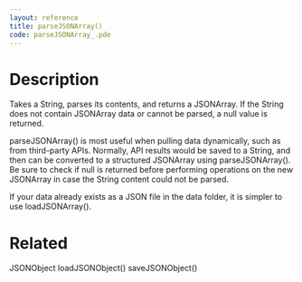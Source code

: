 ```yaml
---
layout: reference
title: parseJSONArray()
code: parseJSONArray_.pde
---
```


# Description

Takes a String, parses its contents, and returns a JSONArray. If the String does not contain JSONArray data or cannot be parsed, a null value is returned.

parseJSONArray() is most useful when pulling data dynamically, such as from third-party APIs. Normally, API results would be saved to a String, and then can be converted to a structured JSONArray using parseJSONArray(). Be sure to check if null is returned before performing operations on the new JSONArray in case the String content could not be parsed.

If your data already exists as a JSON file in the data folder, it is simpler to use loadJSONArray().

# Related

JSONObject
loadJSONObject()
saveJSONObject()
